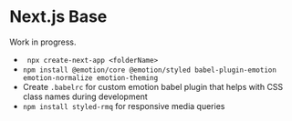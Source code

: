 # Next.js Base

Work in progress.

- ` npx create-next-app <folderName>`
- `npm install @emotion/core @emotion/styled babel-plugin-emotion emotion-normalize emotion-theming`
- Create `.babelrc` for custom emotion babel plugin that helps with CSS class names during development
- `npm install styled-rmq` for responsive media queries
